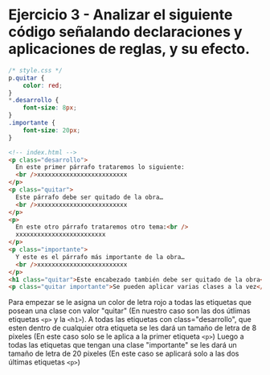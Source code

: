 # Ejercicio 3 - Analizar el siguiente código señalando declaraciones y aplicaciones de reglas, y su efecto.

```css
/* style.css */
p.quitar { 
    color: red; 
}
*.desarrollo { 
    font-size: 8px; 
}
.importante {
    font-size: 20px; 
}
```

```html
<!-- index.html -->
<p class="desarrollo">
  En este primer párrafo trataremos lo siguiente:
  <br />xxxxxxxxxxxxxxxxxxxxxxxxx
</p>
<p class="quitar">
  Este párrafo debe ser quitado de la obra…
  <br />xxxxxxxxxxxxxxxxxxxxxxxxx
</p>
<p>
  En este otro párrafo trataremos otro tema:<br />
  xxxxxxxxxxxxxxxxxxxxxxxxx
</p>
<p class="importante">
  Y este es el párrafo más importante de la obra…
  <br />xxxxxxxxxxxxxxxxxxxxxxxxx
</p>
<h1 class="quitar">Este encabezado también debe ser quitado de la obra</h1>
<p class="quitar importante">Se pueden aplicar varias clases a la vez</p>
```

Para empezar se le asigna un color de letra rojo a todas las etiquetas que posean una clase con valor "quitar" (En nuestro caso son las dos útlimas etiquetas `<p>` y la `<h1>`).
A todas las etiquetas con class="desarrollo", que esten dentro de cualquier otra etiqueta se les dará un tamaño de letra de 8 pixeles (En este caso solo se le aplica a la primer etiqueta `<p>`)
Luego a todas las etiquetas que tengan una clase "importante" se les dará un tamaño de letra de 20 pixeles (En este caso se aplicará solo a las dos últimas etiquetas `<p>`)